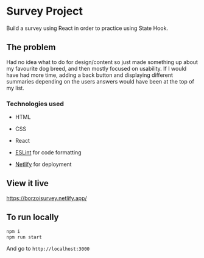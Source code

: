 # Survey Project

Build a survey using React in order to practice using State Hook.

## The problem

Had no idea what to do for design/content so just made something up about my favourite dog breed, and then mostly focused on usability. If I would have had more time, adding a back button and displaying different summaries depending on the users answers would have been at the top of my list.

### Technologies used

- HTML
- CSS
- React

- [ESLint](https://eslint.org/) for code formatting
- [Netlify](https://www.netlify.com/) for deployment


## View it live

https://borzoisurvey.netlify.app/


## To run locally

```sh
npm i
npm run start
```

And go to `http://localhost:3000`